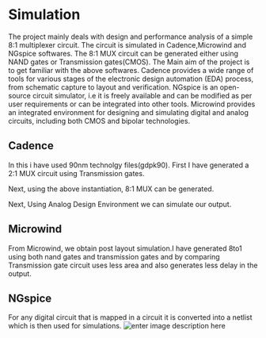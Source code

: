 # Simulation 

The project mainly deals with design and performance analysis of a simple 8:1 multiplexer circuit. The circuit is simulated in Cadence,Microwind and NGspice softwares.
The 8:1 MUX circuit can be generated either using NAND gates or Transmission gates(CMOS).
The Main aim of the project is to get familiar with the above softwares.
Cadence provides a wide range of tools for various stages of the electronic design automation (EDA) process, from schematic capture to layout and verification. 
NGspice is an open-source circuit simulator, i.e it is freely available and can be modified as per user requirements or can be integrated into other tools.
Microwind provides an integrated environment for designing and simulating digital and analog circuits, including both CMOS and bipolar technologies.

## Cadence
In this i have used 90nm technolgy files(gdpk90).
First I have generated a 2:1 MUX circuit using Transmission gates.

Next, using the above instantiation, 8:1 MUX can be generated.

Next, Using Analog Design Environment we can simulate our output.

## Microwind 

From Microwind, we obtain post layout simulation.I have generated 8to1 using both nand gates and transmission gates and by comparing Transmission gate circuit uses less area and also generates less delay in the output.


## NGspice
For any digital circuit that is mapped in a circuit it is converted into a netlist which is then used for simulations.
![enter image description here](https://imgur.com/IpVWqBz.png)
